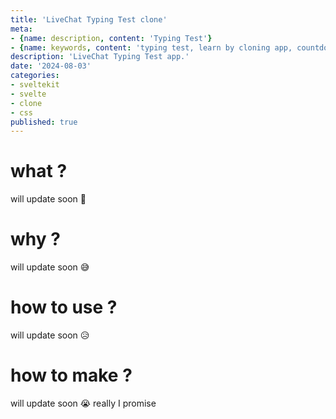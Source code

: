 ```yaml
---
title: 'LiveChat Typing Test clone'
meta:
- {name: description, content: 'Typing Test'}
- {name: keywords, content: 'typing test, learn by cloning app, countdown, randomWords pakcage'}
description: 'LiveChat Typing Test app.'
date: '2024-08-03'
categories:
- sveltekit
- svelte
- clone
- css
published: true
---
```


<script>
	import TypingTest from './typing-test.svelte'
</script>

<TypingTest/>

# what ?
will update soon 🙂
# why ?
will update soon 😅
# how to use ?
will update soon 😥
# how to make ?
will update soon 😭 really I promise 